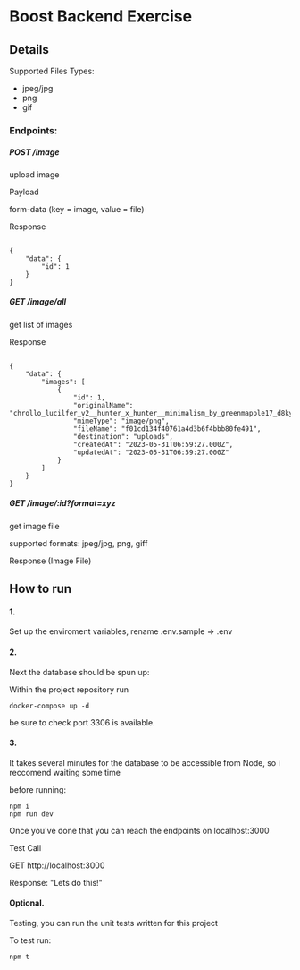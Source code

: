 # Boost Backend Exercise


## Details


Supported Files Types:
- jpeg/jpg
- png
- gif

### Endpoints:

##### POST /image

upload image

Payload

form-data (key = image, value = file)


Response 

```

{
    "data": {
        "id": 1
    }
}

```

##### GET /image/all

get list of images

Response 

```

{
    "data": {
        "images": [
            {
                "id": 1,
                "originalName": "chrollo_lucilfer_v2__hunter_x_hunter__minimalism_by_greenmapple17_d8kymsg.png",
                "mimeType": "image/png",
                "fileName": "f01cd134f40761a4d3b6f4bbb80fe491",
                "destination": "uploads",
                "createdAt": "2023-05-31T06:59:27.000Z",
                "updatedAt": "2023-05-31T06:59:27.000Z"
            }
        ]
    }
}

```

##### GET /image/:id?format=xyz

get image file

supported formats: jpeg/jpg, png, giff

Response (Image File)



## How to run


#### 1.


Set up the enviroment variables, rename .env.sample => .env


#### 2.


Next the database should be spun up:


Within the project repository run


```
docker-compose up -d
```

be sure to check port 3306 is available.

#### 3.

It takes several minutes for the database to be accessible from Node, so i reccomend waiting some time

before running:

```
npm i
npm run dev
```

Once you've done that you can reach the endpoints on localhost:3000

Test Call


GET http://localhost:3000

Response: "Lets do this!"


#### Optional.

Testing, you can run the unit tests written for this project

To test run:

```
npm t
```


